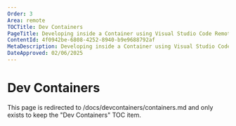 ```yaml
---
Order: 3
Area: remote
TOCTitle: Dev Containers
PageTitle: Developing inside a Container using Visual Studio Code Remote Development
ContentId: 4f0942be-6808-4252-8940-b9e9688792af
MetaDescription: Developing inside a Container using Visual Studio Code Remote Development
DateApproved: 02/06/2025
---
```

# Dev Containers

This page is redirected to /docs/devcontainers/containers.md and only exists to keep the "Dev Containers" TOC item.
